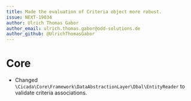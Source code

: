 ```yaml
---
title: Made the evaluation of Criteria object more robust.
issue: NEXT-19034
author: Ulrich Thomas Gabor
author_email: ulrich.thomas.gabor@odd-solutions.de
author_github: @UlrichThomasGabor
---
```

# Core
* Changed `\Cicada\Core\Framework\DataAbstractionLayer\Dbal\EntityReader` to validate criteria associations.

